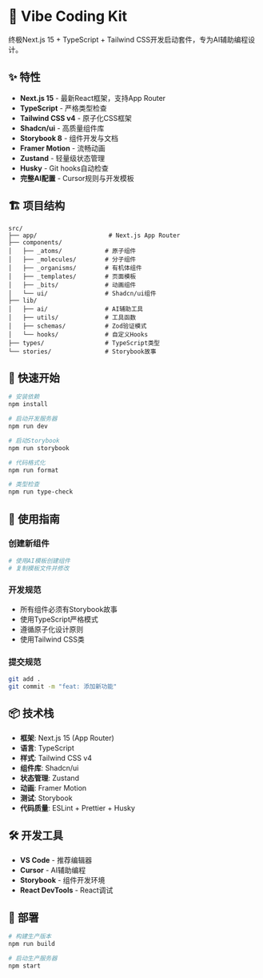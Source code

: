 # 🚀 Vibe Coding Kit

终极Next.js 15 + TypeScript + Tailwind CSS开发启动套件，专为AI辅助编程设计。

## ✨ 特性

- **Next.js 15** - 最新React框架，支持App Router
- **TypeScript** - 严格类型检查
- **Tailwind CSS v4** - 原子化CSS框架
- **Shadcn/ui** - 高质量组件库
- **Storybook 8** - 组件开发与文档
- **Framer Motion** - 流畅动画
- **Zustand** - 轻量级状态管理
- **Husky** - Git hooks自动检查
- **完整AI配置** - Cursor规则与开发模板

## 🏗️ 项目结构

```
src/
├── app/                    # Next.js App Router
├── components/
│   ├── _atoms/            # 原子组件
│   ├── _molecules/        # 分子组件
│   ├── _organisms/        # 有机体组件
│   ├── _templates/        # 页面模板
│   ├── _bits/             # 动画组件
│   └── ui/                # Shadcn/ui组件
├── lib/
│   ├── ai/                # AI辅助工具
│   ├── utils/             # 工具函数
│   ├── schemas/           # Zod验证模式
│   └── hooks/             # 自定义Hooks
├── types/                 # TypeScript类型
└── stories/               # Storybook故事
```

## 🎯 快速开始

```bash
# 安装依赖
npm install

# 启动开发服务器
npm run dev

# 启动Storybook
npm run storybook

# 代码格式化
npm run format

# 类型检查
npm run type-check
```

## 🎨 使用指南

### 创建新组件

```bash
# 使用AI模板创建组件
# 复制模板文件并修改
```

### 开发规范

- 所有组件必须有Storybook故事
- 使用TypeScript严格模式
- 遵循原子化设计原则
- 使用Tailwind CSS类

### 提交规范

```bash
git add .
git commit -m "feat: 添加新功能"
```

## 📦 技术栈

- **框架**: Next.js 15 (App Router)
- **语言**: TypeScript
- **样式**: Tailwind CSS v4
- **组件库**: Shadcn/ui
- **状态管理**: Zustand
- **动画**: Framer Motion
- **测试**: Storybook
- **代码质量**: ESLint + Prettier + Husky

## 🛠️ 开发工具

- **VS Code** - 推荐编辑器
- **Cursor** - AI辅助编程
- **Storybook** - 组件开发环境
- **React DevTools** - React调试

## 🚢 部署

```bash
# 构建生产版本
npm run build

# 启动生产服务器
npm start
```
